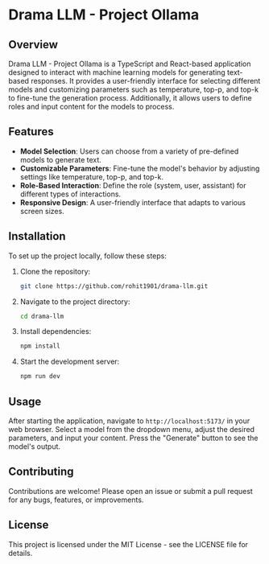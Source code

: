 # Drama LLM - Project Ollama

## Overview

Drama LLM - Project Ollama is a TypeScript and React-based application designed to interact with machine learning models for generating text-based responses. It provides a user-friendly interface for selecting different models and customizing parameters such as temperature, top-p, and top-k to fine-tune the generation process. Additionally, it allows users to define roles and input content for the models to process.

## Features

- **Model Selection**: Users can choose from a variety of pre-defined models to generate text.
- **Customizable Parameters**: Fine-tune the model's behavior by adjusting settings like temperature, top-p, and top-k.
- **Role-Based Interaction**: Define the role (system, user, assistant) for different types of interactions.
- **Responsive Design**: A user-friendly interface that adapts to various screen sizes.

## Installation

To set up the project locally, follow these steps:

1. Clone the repository:
   ```bash
   git clone https://github.com/rohit1901/drama-llm.git
   ```
2. Navigate to the project directory:
   ```bash
   cd drama-llm
   ```
3. Install dependencies:
   ```bash
   npm install
   ```
4. Start the development server:
   ```bash
   npm run dev
   ```

## Usage

After starting the application, navigate to `http://localhost:5173/` in your web browser. Select a model from the dropdown menu, adjust the desired parameters, and input your content. Press the "Generate" button to see the model's output.

## Contributing

Contributions are welcome! Please open an issue or submit a pull request for any bugs, features, or improvements.

## License

This project is licensed under the MIT License - see the LICENSE file for details.
```